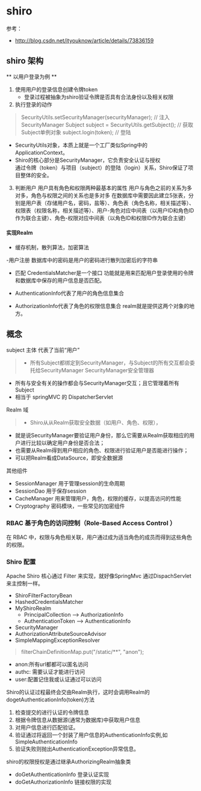 # shiro
参考：

- http://blog.csdn.net/ityouknow/article/details/73836159

## shiro 架构

** 以用户登录为例 **

1. 使用用户的登录信息创建令牌token
	- 登录过程被抽象为shiro验证令牌是否具有合法身份以及相关权限
2. 执行登录的动作

> SecurityUtils.setSecurityManager(securityManager); // 注入SecurityManager
Subject subject = SecurityUtils.getSubject(); // 获取Subject单例对象
subject.login(token); // 登陆

- SecurityUtils对象，本质上就是一个工厂类似Spring中的ApplicationContext。
- Shiro的核心部分是SecurityManager，它负责安全认证与授权  
通过令牌（token）与项目（subject）的登陆（login）关系，Shiro保证了项目整体的安全。

3. 判断用户
用户具有角色和权限两种最基本的属性
用户与角色之前的关系为多对多，角色与权限之间的关系也是多对多
在数据库中需要因此建立5张表，分别是用户表（存储用户名，密码，盐等）、角色表（角色名称，相关描述等）、权限表（权限名称，相关描述等）、用户-角色对应中间表（以用户ID和角色ID作为联合主键）、角色-权限对应中间表（以角色ID和权限ID作为联合主键）


#### 实现Realm
- 缓存机制，散列算法，加密算法

-用户注册
数据库中的密码是用户的密码进行散列加密后的字符串

- 匹配
CredentialsMatcher是一个接口
功能就是用来匹配用户登录使用的令牌和数据库中保存的用户信息是否匹配。

- AuthenticationInfo代表了用户的角色信息集合
- AuthorizationInfo代表了角色的权限信息集合
realm就是提供这两个对象的地方。

## 概念
subject 主体 代表了当前“用户”
> - 所有Subject都绑定到SecurityManager，与Subject的所有交互都会委托给SecurityManager
SecurityManager安全管理器
- 所有与安全有关的操作都会与SecurityManager交互；且它管理着所有Subject
- 相当于 springMVC 的 DispatcherServlet 

Realm 域
> - Shiro从从Realm获取安全数据（如用户、角色、权限），
- 就是说SecurityManager要验证用户身份，那么它需要从Realm获取相应的用户进行比较以确定用户身份是否合法；
- 也需要从Realm得到用户相应的角色、权限进行验证用户是否能进行操作；
- 可以把Realm看成DataSource，即安全数据源

其他组件

- SessionManager 用于管理session的生命周期
- SessionDao  用于保存session
- CacheManager 用来管理用户，角色，权限的缓存，以提高访问的性能
- Cryptography 密码模块，一些常见的加密组件



### RBAC 基于角色的访问控制（Role-Based Access Control ）
在 RBAC 中，权限与角色相关联，用户通过成为适当角色的成员而得到这些角色的权限。

### Shiro 配置
Apache Shiro 核心通过 Filter 来实现，就好像SpringMvc 通过DispachServlet 来主控制一样。 

- ShiroFilterFactoryBean
- HashedCredentialsMatcher
- MyShiroRealm
	- PrincipalCollection --> AuthorizationInfo
	- AuthenticationToken --> AuthenticationInfo
- SecurityManager
- AuthorizationAttributeSourceAdvisor
- SimpleMappingExceptionResolver

> filterChainDefinitionMap.put("/static/**", "anon");

- anon:所有url都都可以匿名访问 
- authc: 需要认证才能进行访问 
- user:配置记住我或认证通过可以访问

Shiro的认证过程最终会交由Realm执行，这时会调用Realm的dogetAuthenticationInfo(token)方法

1. 检查提交的进行认证的令牌信息
2. 根据令牌信息从数据源(通常为数据库)中获取用户信息
3. 对用户信息进行匹配验证。
4. 验证通过将返回一个封装了用户信息的AuthenticationInfo实例,如 SimpleAuthenticationInfo
5. 验证失败则抛出AuthenticationException异常信息。

shiro的权限授权是通过继承AuthorizingRealm抽象类

- doGetAuthenticationInfo 登录认证实现
- doGetAuthorizationInfo 链接权限的实现

























